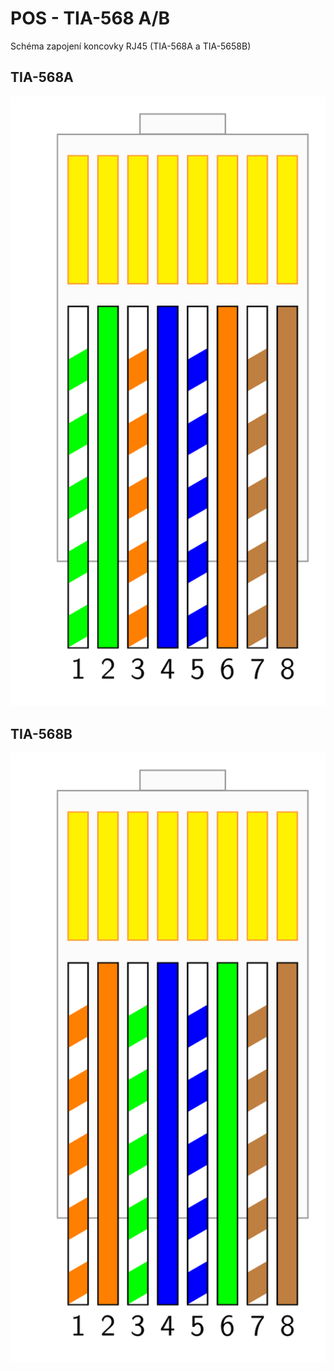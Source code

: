 # POS - TIA-568 A/B
Schéma zapojení koncovky RJ45 (TIA-568A a TIA-5658B)

## TIA-568A
<picture>
  <source media="(prefers-color-scheme: dark)" srcset="dist/tia-568A_flatten.png">
  <source media="(prefers-color-scheme: light)" srcset="dist/tia-568A.png">
  <img alt="TIA-568A" src="dist/tia-568A.png">
</picture>

## TIA-568B
<picture>
  <source media="(prefers-color-scheme: dark)" srcset="dist/tia-568B_flatten.png">
  <source media="(prefers-color-scheme: light)" srcset="dist/tia-568B.png">
  <img alt="TIA-568B" src="dist/tia-568B.png">
</picture>
